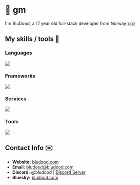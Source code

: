 # :wave: gm
I'm BluDood, a 17 year old full-stack developer from Norway :norway:

## My skills / tools :hammer:
### Languages
![](https://skillicons.dev/icons?i=html,css,ts,py,cpp)

### Frameworks
![](https://skillicons.dev/icons?i=svelte,react,electron,express,discord)

### Services
![](https://skillicons.dev/icons?i=prisma,mongodb,docker,cloudflare,nginx,githubactions)

### Tools
![](https://skillicons.dev/icons?i=vscode,nodejs,vite,linux,raspberrypi,git,bash,powershell)

## Contact Info :envelope:
- **Website:** [bludood.com](https://bludood.com)
- **Email:** [bludood@bludood.com](mailto:bludood@bludood.com)
- **Discord:** @bludood | [Discord Server](https://discord.bludood.com)
- **Bluesky:** [bludood.com](https://bsky.app/profile/bludood.com)
